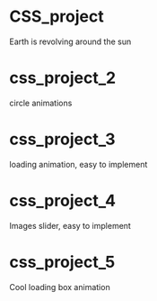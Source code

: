 # CSS_project
Earth is revolving around the sun
# css_project_2 
 circle animations
# css_project_3
 loading animation, easy to implement
# css_project_4
Images slider, easy to implement
# css_project_5
Cool loading box animation
